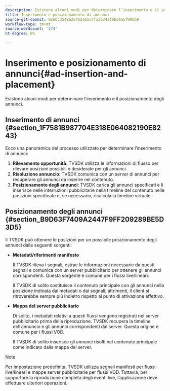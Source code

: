 ```yaml
---
description: Esistono alcuni modi per determinare l’inserimento e il posizionamento degli annunci.
title: Inserimento e posizionamento di annunci
source-git-commit: 02ebc3548a254b2a6554f1ab34afbb3ea5f09bb8
workflow-type: tm+mt
source-wordcount: '274'
ht-degree: 0%

---
```


# Inserimento e posizionamento di annunci{#ad-insertion-and-placement}

Esistono alcuni modi per determinare l’inserimento e il posizionamento degli annunci.

## Inserimento di annunci {#section_1F7581B987704E318E064082190E8243}

Ecco una panoramica del processo utilizzato per determinare l’inserimento di annunci:

1. **Rilevamento opportunità**: TVSDK utilizza le informazioni di flusso per rilevare posizioni possibili e desiderate per gli annunci.
1. **Risoluzione annuncio**: TVSDK comunica con un server di annunci per recuperare gli annunci da inserire nel contenuto.
1. **Posizionamento degli annunci**: TVSDK carica gli annunci specificati e li inserisce nelle interruzioni pubblicitarie nella timeline del contenuto nelle posizioni specificate e, se necessario, ricalcola la timeline virtuale.

## Posizionamento degli annunci {#section_B9D63F7409A2447F9FF209289BE5D3D5}

Il TVSDK può ottenere le posizioni per un possibile posizionamento degli annunci dalle seguenti sorgenti:

* **Metadati/riferimenti manifesto**

  Il TVSDK rileva i segnali, estrae le informazioni necessarie da questi segnali e comunica con un server pubblicitario per ottenere gli annunci corrispondenti. Questa sorgente è comune per i flussi live/lineari.

  Il TVSDK di solito sostituisce il contenuto principale con gli annunci nella posizione indicata dai metadati o dai segnali; altrimenti, il client si ritroverebbe sempre più indietro rispetto al punto di attivazione effettivo.

* **Mappa del server pubblicitario**

  Di solito, i metadati relativi a questi flussi vengono registrati nel server pubblicitario prima della riproduzione. TVSDK recupera la timeline dell’annuncio e gli annunci corrispondenti dal server. Questa origine è comune per i flussi VOD.

  Il TVSDK di solito inserisce gli annunci risolti nel contenuto principale come indicato dalla mappa del server.

>[!NOTE]
>
>Per impostazione predefinita, TVSDK utilizza segnali manifesti per flussi live/lineari e mappe server pubblicitarie per flussi VOD. Tuttavia, per supportare la riproduzione completa degli eventi live, l’applicazione deve effettuare ulteriori operazioni.
